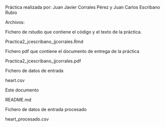 Práctica realizada por: Juan Javier Corrales Pérez y Juan Carlos Escribano Rubio

Archivos:

Fichero de rstudio que contiene el código y el texto de la práctica.

Practica2_jcescribano_jjcorrales.Rmd

Fichero pdf que contiene el documento de entrega de la práctica

Practica2_jcescribano_jjcorrales.pdf

Fichero de datos de entrada

heart.csv

Este documento

README.md

Fichero de datos de entrada procesado

heart_procesado.csv


